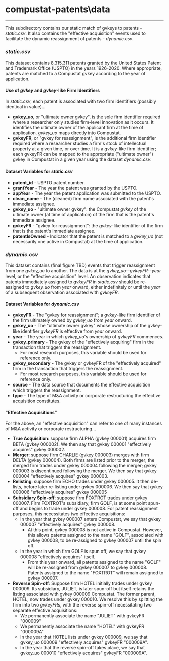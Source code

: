 # compustat-patents\data

___

This subdirectory contains our static match of gvkeys to patents - *static.csv*. It also contains the "effective acquisition" events used to facilitate the dynamic reassignment of patents - *dynamic.csv*.

### *static.csv*

This dataset contains 8,315,311 patents granted by the United States Patent and Trademark Office (USPTO) in the years 1926-2020. Where appropriate, patents are matched to a Compustat gvkey according to the year of application.

#### Use of *gvkey* and *gvkey*-like Firm Identifiers

In *static.csv*, each patent is associated with two firm identifiers (possibly identical in value)...
- **gvkey_uo**, or "ultimate owner gvkey", is the sole firm identifier required where a researcher only studies firm-level innovation as it occurs. It identifies the ultimate owner of the applicant firm at the time of application. *gvkey_uo* maps directly into Compustat.
- **gvkeyFR**, or "gvkey for reassignment", is the additional firm identifier required where a researcher studies a firm's stock of intellectual property at a given time, or over time. It is a *gvkey*-like firm identifier; each gvkeyFR can be mapped to the appropriate ("ultimate owner") gvkey in Compustat in a given year using the dataset *dynamic.csv*.

#### Dataset Variables for *static.csv*

- **patent_id** - USPTO patent number.
- **grantYear** - The year the patent was granted by the USPTO.
- **appYear** - The year the patent application was submitted to the USPTO.
- **clean_name** - The (cleaned) firm name associated with the patent's immediate assignee.
- **gvkey_uo** - "ultimate owner gvkey": the Compustat *gvkey* of the ultimate owner (at time of application) of the firm that is the patent's immediate assignee.
- **gvkeyFR** - "gvkey for reassignment": the *gvkey*-like identifier of the firm that is the patent's immediate assignee.
- **patentIsOwned** - Indicator that the patent is matched to a *gvkey_uo* (not necessarily one active in Compustat) at the time of application.

### *dynamic.csv*

This dataset contains (final figure TBD) events that trigger reassignment from one *gvkey_uo* to another. The data is at the *gvkey_uo*--*gvkeyFR*--*year* level, or the "effective acquisition" level. An observation indicates that patents immediately assigned to *gvkeyFR* in *static.csv* should be re-assigned to *gvkey_uo* from *year* onward, either indefinitely or until the *year* of a subsequent observation associated with *gvkeyFR*.

#### Dataset Variables for *dynamic.csv*

- **gvkeyFR** - The "gvkey for reassignment"; a *gvkey*-like firm identifier of the firm ultimately owned by *gvkey_uo* from *year* onward.
- **gvkey_uo** - The "ultimate owner gvkey" whose ownership of the gvkey-like identifier *gvkeyFR* is effective from *year* onward.
- **year** - The year in which *gvkey_uo*'s ownership of *gvkeyFR* commences.
- **gvkey_primary** - The gvkey of the "effectively acquiring" firm in the transaction that triggers the reassignment. 
    - For most research purposes, this variable should be used for reference only.
- **gvkey_secondary** - The gvkey or gvkeyFR of the "effectively acquired" firm in the transaction that triggers the reassignment.
    - For most research purposes, this variable should be used for reference only.
- **source** - The data source that documents the effective acquisition which triggers the reassignment.
- **type** - The type of M&A activity or corporate restructuring the effective acquisition constitutes. 

#### "Effective Acquisitions"

For the above, an "effective acquisition" can refer to one of many instances of M&A activity or corporate restructuring...
- **True Acquisition**: suppose firm ALPHA (gvkey 000001) acquires firm BETA (gvkey 000002). We then say that gvkey 000001 "effectively acquires" gvkey 000002.
- **Merger**: suppose firm CHARLIE (gvkey 000003) merges with firm DELTA (gvkey 000004). Both firms are listed prior to the merger; the merged firm trades under gvkey 000004 following the merger; gvkey 000003 is discontinued following the merger. We then say that gvkey 000004 "effectively acquires" gvkey 000003.
- **Relisting**: suppose firm ECHO trades under gvkey 000005. It then de-lists, before later re-listing under gvkey 000006. We then say that gvkey 000006 "effectively acquires" gvkey 000005
- **Subsidiary Spin-off**: suppose firm FOXTROT trades under gvkey 000007. Firm FOXTROT's subsidiary, firm GOLF, is at some point spun-off and begins to trade under gvkey 000008. For patent reassignment purposes, this necessitates two effective acquisitions:
    - In the year that gvkey 000007 enters Compustat, we say that gvkey 000007 "effectively acquires" gvkey 000008. 
        - At this point, gvkey 000008 is not active in Compustat. However, this allows patents assigned to the name "GOLF", associated with gvkey 000008, to be re-assigned to gvkey 000007 until the spin off.
    - In the year in which firm GOLF is spun off, we say that gvkey 000008 "effectively acquires" itself. 
        - From this year onward, all patents assigned to the name "GOLF" will be re-assigned from gvkey 000007 to gvkey 000008. Patents assigned to the name "FOXTROT" will remain assigned to gvkey 000007.
- **Reverse Spin-off**: Suppose firm HOTEL initially trades under gvkey 000009. Its subsidiary, JULIET, is later spun-off but itself retains the listing associated with gvkey 000009 Compustat. The former parent, HOTEL, now trades under gvkey 000010. We resolve this by splitting the firm into two *gvkeyFR*s, with the reverse spin-off necessitating two separate effective acquisitions:
    - We permanently associate the name "JULIET" with gvkeyFR "000009"
    - We permanently associate the name "HOTEL" with gvkeyFR "000009A"
    - In the year that HOTEL lists under gvkey 000009, we say that gvkey_uo 000009 "effectively acquires" gvkeyFR "000009A".
    - In the year that the reverse spin-off takes place, we say that gvkey_uo 000010 "effectively acquires" gvkeyFR "000009A".  